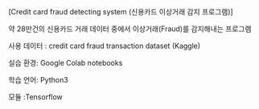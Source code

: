 [Credit card fraud detecting system (신용카드 이상거래 감지 프로그램)]

약 28만건의 신용카드 거래 데이터 중에서 이상거래(Fraud)를 감지해내는 프로그램

사용 데이터 : credit card fraud transaction dataset (Kaggle)

실습 환경: Google Colab notebooks

학습 언어: Python3

모듈 :Tensorflow
